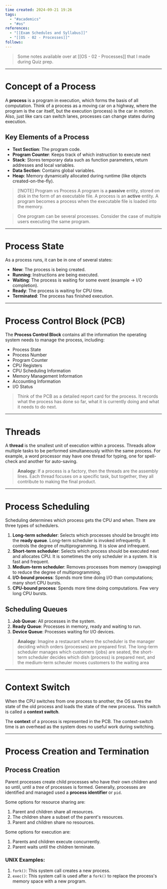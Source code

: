 ```yaml
---
time created: 2024-09-21 19:26
tags:
  - "#academics"
  - "#os"
references:
  - "[[Exam Schedules and Syllabus]]"
  - "[[OS - 02 - Processes]]"
follows:
---
```

> Some notes available over at [[OS - 02 - Processes]] that I made during Quiz prep. 

---

# Concept of a Process
A **process** is a program in execution, which forms the basis of all computation. Think of a process as a moving car on a highway, where the program is the car itself, but the execution (process) is the car in motion. Also, just like cars can switch lanes, processes can change states during execution. 

## Key Elements of a Process
- **Text Section**: The program code.
- **Program Counter**: Keeps track of which instruction to execute next
- **Stack**: Stores temporary data such as function parameters, return addresses and local variables. 
- **Data Section**: Contains global variables. 
- **Heap**: Memory dynamically allocated during runtime (like objects created-on-the-fly). 

> [!NOTE] Program vs Process
> A program is a **passive** entity, stored on disk in the form of an executable file. 
> A process is an **active** entity. A program becomes a process when the executable file is loaded into the memory. 

> One program can be several processes. Consider the case of multiple users executing the same program.
---
# Process State
As a process runs, it can be in one of several states:
- **New**: The process is being created. 
- **Running**: Instructions are being executed. 
- **Waiting**: The process is waiting for some event (example -> I/O completion).
- **Ready**: The process is waiting for CPU time. 
- **Terminated**: The process has finished execution. 

---
# Process Control Block (PCB)
The **Process Control Block** contains all the information the operating system needs to manage the process, including: 
- Process State
- Process Number
- Program Counter
- CPU Registers
- CPU Scheduling Information
- Memory Management Information
- Accounting Information
- I/O Status

> Think of the PCB as a detailed report card for the process. It records what the process has done so far, what it is currently doing and what it needs to do next. 

---
# Threads
A **thread** is the smallest unit of execution within a process. Threads allow multiple tasks to be performed simultaneously within the same process. 
For example, a word processor may have one thread for typing, one for spell-check and another for auto-saving. 

> **Analogy**: If a process is a factory, then the threads are the assembly lines. Each thread focuses on a specific task, but together, they all contribute to making the final product. 

---
# Process Scheduling
Scheduling determines which process gets the CPU and when. There are three types of schedulers. 
1. **Long-term scheduler**: Selects which processes should be brought into the **ready queue**. Long-term scheduler is invoked infrequently. It controls the degree of multiprogramming. It is slow and infrequent. 
2. **Short-term scheduler**: Selects which process should be executed next and allocates CPU. It is sometimes the only scheduler in a system. It is fast and frequent. 
3. **Medium-term scheduler**: Removes processes from memory (swapping) to reduce the degree of multiprogramming. 
4. **I/O-bound process**: Spends more time doing I/O than computations; many short CPU bursts. 
5. **CPU-bound process**: Spends more time doing computations. Few very long CPU bursts.

## Scheduling Queues
1. **Job Queue**: All processes in the system. 
2. **Ready Queue**: Processes in memory, ready and waiting to run. 
3. **Device Queue**: Processes waiting for I/O devices. 

> **Analogy**: Imagine a restaurant where the scheduler is the manager deciding which orders (processes) are prepared first. The long-term scheduler manages which customers (jobs) are seated, the short-term scheduler decides which dish (process) is prepared next, and the medium-term scheuler moves customers to the waiting area 

---
# Context Switch
When the CPU switches from one process to another, the OS saves the state of the old process and loads the state of the new process. This switch is called a **context switch**. 

The **context** of a process is represented in the PCB. The context-switch time is an overhead as the system does no useful work during switching.

---
# Process Creation and Termination
## Process Creation
Parent processes create child processes who have their own children and so until, until a *tree* of processes is formed. 
Generally, processes are identified and managed used a **process identifier** or `pid`. 

Some options for resource sharing are:
1. Parent and children share all resources.
2. The children share a subset of the parent's resources.
3. Parent and children share no resources.

Some options for execution are:
1. Parents and children execute concurrently. 
2. Parent waits until the children terminate.
### UNIX Examples:
1. `fork()`: This system call creates a new process. 
2. `exec()`: This system call is used after a `fork()` to replace the process's memory space with a new program. 
